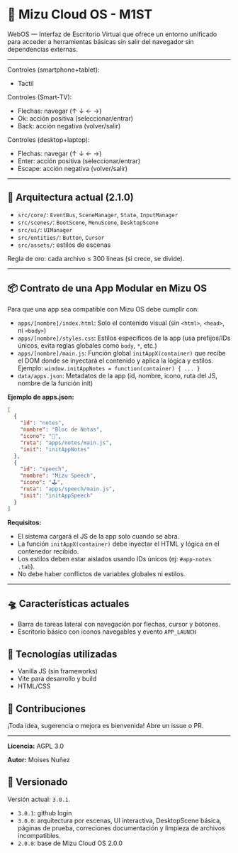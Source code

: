 # 🌌 Mizu Cloud OS - M1ST

WebOS — Interfaz de Escritorio Virtual que ofrece un entorno unificado para acceder a herramientas básicas sin salir del navegador sin dependencias externas.

---

Controles (smartphone+tablet):
- Tactil

Controles (Smart-TV):
- Flechas: navegar (↑ ↓ ← →)
- Ok: acción positiva (seleccionar/entrar)
- Back: acción negativa (volver/salir)

Controles (desktop+laptop):
- Flechas: navegar (↑ ↓ ← →)
- Enter: acción positiva (seleccionar/entrar)
- Escape: acción negativa (volver/salir)

---
## 🧩 Arquitectura actual (2.1.0)

- `src/core/`: `EventBus`, `SceneManager`, `State`, `InputManager`
- `src/scenes/`: `BootScene`, `MenuScene`, `DesktopScene`
- `src/ui/`: `UIManager`
- `src/entities/`: `Button`, `Cursor`
- `src/assets/`: estilos de escenas

Regla de oro: cada archivo ≤ 300 líneas (si crece, se divide).

---

## 📦 Contrato de una App Modular en Mizu OS

Para que una app sea compatible con Mizu OS debe cumplir con:

- `apps/[nombre]/index.html`: Solo el contenido visual (sin `<html>`, `<head>`, ni `<body>`)
- `apps/[nombre]/styles.css`: Estilos específicos de la app (usa prefijos/IDs únicos, evita reglas globales como `body`, `*`, etc.)
- `apps/[nombre]/main.js`: Función global `initAppX(container)` que recibe el DOM donde se inyectará el contenido y aplica la lógica y estilos. Ejemplo: `window.initAppNotes = function(container) { ... }`
- `data/apps.json`: Metadatos de la app (id, nombre, icono, ruta del JS, nombre de la función init)

**Ejemplo de apps.json:**
```json
[
  {
    "id": "notes",
    "nombre": "Bloc de Notas",
    "icono": "📝",
    "ruta": "apps/notes/main.js",
    "init": "initAppNotes"
  },
  {
    "id": "speech",
    "nombre": "Mizu Speech",
    "icono": "🕹️",
    "ruta": "apps/speech/main.js",
    "init": "initAppSpeech"
  }
]
```

**Requisitos:**
- El sistema cargará el JS de la app solo cuando se abra.
- La función `initAppX(container)` debe inyectar el HTML y lógica en el contenedor recibido.
- Los estilos deben estar aislados usando IDs únicos (ej: `#app-notes .tab`).
- No debe haber conflictos de variables globales ni estilos.

---

## 🛸 Características actuales

- Barra de tareas lateral con navegación por flechas, cursor y botones.
- Escritorio básico con iconos navegables y evento `APP_LAUNCH`

## 🚀 Tecnologías utilizadas

- Vanilla JS (sin frameworks)
- Vite para desarrollo y build
- HTML/CSS

## 🤝 Contribuciones

¡Toda idea, sugerencia o mejora es bienvenida! Abre un issue o PR.

---

**Licencia:** AGPL 3.0

**Autor:** Moises Nuñez

## 🧭 Versionado

Versión actual: `3.0.1`.
- `3.0.1`: github login
- `3.0.0`: arquitectura por escenas, UI interactiva, DesktopScene básica, páginas de prueba, correciones documentación y limpieza de archivos incompatibles.
- `2.0.0`: base de Mizu Cloud OS 2.0.0
